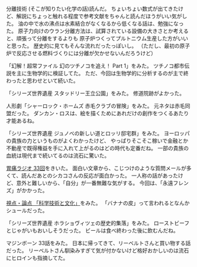 分離技術 (そこが知りたい化学の話)読んだ。
ちょいちょい数式が出てきたけど、解説にちょっと触れる程度で参考文献をちゃんと読んだほうがいい気がした。
油の中で水の沸点は水素結合がなくなるから低くなる話は、勉強になった。
原子力向けのウラン分離方法は、試算されている設備の大きさとか考えると、頑張って分離をするよりも
原子炉つくってプルトニウム生産した方がいいと思った。
歴史的に見てもそんな流れだったっぽいし。
（ただし、最初の原子炉で反応させる燃料づくりには分離が欠かせないんだろうけど）

「幻解！超常ファイル 幻のツチノコを追え！ Part 1」をみた。
ツチノコ都市伝説を主に生物学的に検証してた。
ただ、今回は生物学的に分析するのが主で終わったと思わせといて続いた。

「シリーズ世界遺産 スタッドリー王立公園」をみた。
修道院跡がよかった。

人形劇「シャーロック・ホームズ 赤毛クラブの冒険」をみた。
元ネタは赤毛同盟だった。
ダンカン・ロスは、絵を描くためにあれだけの創作をつくるあたり才能あるね。

「シリーズ世界遺産 ジュノべの新しい道とロッリ邸宅群」をみた。
ヨーロッパの貴族の力というものがよくわかったけど、
やっぱりそこそこ稼いで金融とか不動産で既得権益を手に入れて上がるのはどの時代も定番だね。
一部の貴族の血統は現代まで続いてるのは流石に驚いた。

[胃痛ラジオ 33回](http://www.joqr.co.jp/shikaco/2014/11/post-19.html)をきいた。
面白い文章から、こじつけのような質問メールが多くて、読んだあとのシカコさんの反応が面白かった。
一人称の話があったけど、意外と難しいから、「自分」が一番無難な気がする。
今回は、「永遠フレンズ」がかかった。

[視点・論点 「科学技術と文化」](http://www.nhk.or.jp/kaisetsu-blog/400/203229.html)をみた。
「バナナの皮」って言われるとなんかシュールだった。

「シリーズ世界遺産 ホラショヴィツェの歴史的集落」をみた。
ローストビーフとじゃがいもおいしそうだった。
ビールは食べ終わった後に飲むんだね。

マジンボーン 33話をみた。
日本に帰ってきて、リーベルトさんと買い物する話だった。
リーベルトさん馴染みすぎて気が付かないけど格好おかしいのは流石にヒロインも指摘してた。
